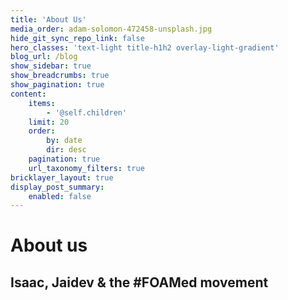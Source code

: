 ```yaml
---
title: 'About Us'
media_order: adam-solomon-472458-unsplash.jpg
hide_git_sync_repo_link: false
hero_classes: 'text-light title-h1h2 overlay-light-gradient'
blog_url: /blog
show_sidebar: true
show_breadcrumbs: true
show_pagination: true
content:
    items:
        - '@self.children'
    limit: 20
    order:
        by: date
        dir: desc
    pagination: true
    url_taxonomy_filters: true
bricklayer_layout: true
display_post_summary:
    enabled: false
---
```


# About us
## Isaac, Jaidev & the #FOAMed movement